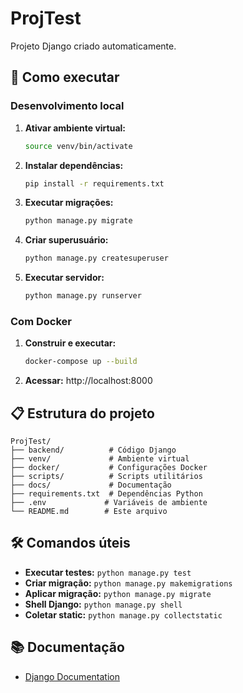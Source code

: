 # ProjTest

Projeto Django criado automaticamente.

## 🚀 Como executar

### Desenvolvimento local

1. **Ativar ambiente virtual:**
   ```bash
   source venv/bin/activate
   ```

2. **Instalar dependências:**
   ```bash
   pip install -r requirements.txt
   ```

3. **Executar migrações:**
   ```bash
   python manage.py migrate
   ```

4. **Criar superusuário:**
   ```bash
   python manage.py createsuperuser
   ```

5. **Executar servidor:**
   ```bash
   python manage.py runserver
   ```

### Com Docker

1. **Construir e executar:**
   ```bash
   docker-compose up --build
   ```

2. **Acessar:** http://localhost:8000

## 📋 Estrutura do projeto

```
ProjTest/
├── backend/          # Código Django
├── venv/             # Ambiente virtual
├── docker/           # Configurações Docker
├── scripts/          # Scripts utilitários
├── docs/             # Documentação
├── requirements.txt  # Dependências Python
├── .env             # Variáveis de ambiente
└── README.md        # Este arquivo
```

## 🛠️ Comandos úteis

- **Executar testes:** `python manage.py test`
- **Criar migração:** `python manage.py makemigrations`
- **Aplicar migração:** `python manage.py migrate`
- **Shell Django:** `python manage.py shell`
- **Coletar static:** `python manage.py collectstatic`

## 📚 Documentação

- [Django Documentation](https://docs.djangoproject.com/)
